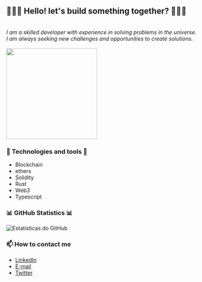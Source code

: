 <p align="center">
  <br><br>
  <h2>🤖🚀👾 Hello! let's build something together? 👾🚀🤖</h2>
  <br>
  <i>I am a skilled developer with experience in solving problems in the universe. I am always seeking new challenges and opportunities to create solutions.</i>
  <br><br>
  <img src="https://github.com/EduardoManczenko/EduardoManczenko/blob/main/images/ether-reach-the-ether.gif" width="240px" align="center">
  <br>
</p>

<h3>🔧 Technologies and tools 🔧</h3>

- Blockchain
- ethers 
- Solidity 
- Rust 
- Web3 
- Typescript


<h3>📊 GitHub Statistics 📊</h3>

![Estatísticas do GitHub](https://github-readme-stats.vercel.app/api?username=EduardoManczenko&show_icons=true&theme=radical)

<h3>📫 How to contact me</h3>

- [LinkedIn](https://www.linkedin.com/in/eduardo-manczenko/)
- [E-mail](mailto:eduardo.manceznko@gmail.com)
- [Twitter](https://twitter.com/ManczEd)
